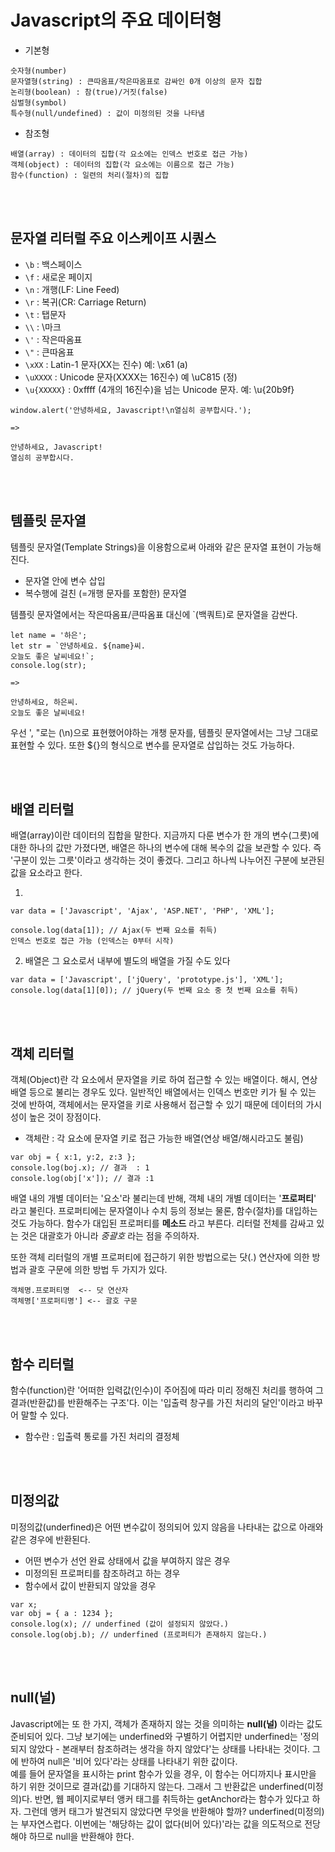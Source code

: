 # Javascript의 주요 데이터형

- 기본형

~~~
숫자형(number)
문자열형(string) : 큰따옴표/작은따옴표로 감싸인 0개 이상의 문자 집합
논리형(boolean) : 참(true)/거짓(false)
심벌형(symbol)
특수형(null/undefined) : 값이 미정의된 것을 나타냄
~~~

- 참조형

~~~
배열(array) : 데이터의 집합(각 요소에는 인덱스 번호로 접근 가능)
객체(object) : 데이터의 집합(각 요소에는 이름으로 접근 가능)
함수(function) : 일련의 처리(절차)의 집합
~~~
<br/><br/>
## 문자열 리터럴 주요 이스케이프 시퀀스

- `\b` : 백스페이스
- `\f` : 새로운 페이지
- `\n` : 개행(LF: Line Feed)
- `\r` : 복귀(CR: Carriage Return)
- `\t` : 탭문자
- `\\` : \마크
- `\'` : 작은따옴표
- `\"` : 큰따옴표
- `\xXX` : Latin-1 문자(XX는 진수) 예: \x61 (a)
- `\uXXXX` : Unicode 문자(XXXX는 16진수) 예 \uC815 (정)
- `\u{XXXXX}` : 0xffff (4개의 16진수)을 넘는 Unicode 문자. 예: \u{20b9f}


~~~
window.alert('안녕하세요, Javascript!\n열심히 공부합시다.');

=>

안녕하세요, Javascript!
열심히 공부합시다.
~~~
<br/><br/>
## 템플릿 문자열
템플릿 문자열(Template Strings)을 이용함으로써 아래와 같은 문자열 표현이 가능해진다.
- 문자열 안에 변수 삽입
- 복수행에 걸친 (=개행 문자를 포함한) 문자열

템플릿 문자열에서는 작은따옴표/큰따옴표 대신에 `(백쿼트)로 문자열을 감싼다.

~~~
let name = '하은';
let str = `안녕하세요. ${name}씨.
오늘도 좋은 날씨네요!`;
console.log(str);

=>

안녕하세요, 하은씨.
오늘도 좋은 날씨네요!
~~~


우선 ', "로는 (\n)으로 표현했어야하는 개챙 문자를, 템플릿 문자열에서는 그냥 그대로 표현할 수 있다.
또한 ${}의 형식으로 변수를 문자열로 삽입하는 것도 가능하다. 

<br/><br/>
## 배열 리터럴
배열(array)이란 데이터의 집합을 말한다. 지금까지 다룬 변수가 한 개의 변수(그릇)에 대한 하나의 값만 가졌다면, 배열은 하나의 변수에 대해 복수의 값을 보관할 수 있다. 즉 '구분이 있는 그릇'이라고 생각하는 것이 좋겠다. 그리고 하나씩 나누어진 구분에 보관된 값을 요소라고 한다.

1.

~~~
var data = ['Javascript', 'Ajax', 'ASP.NET', 'PHP', 'XML'];

console.log(data[1]); // Ajax(두 번째 요소를 취득)
인덱스 번호로 접근 가능 (인덱스는 0부터 시작)
~~~

2. 배열은 그 요소로서 내부에 별도의 배열을 가질 수도 있다

~~~
var data = ['Javascript', ['jQuery', 'prototype.js'], 'XML'];
console.log(data[1][0]); // jQuery(두 번째 요소 중 첫 번째 요소를 취득)
~~~
<br/><br/>
## 객체 리터럴
객체(Object)란 각 요소에서 문자열을 키로 하여 접근할 수 있는 배열이다. 해시, 연상 배열 등으로 불리는 경우도 있다.
일반적인 배열에서는 인덱스 번호만 키가 될 수 있는 것에 반하여, 객체에서는 문자열을 키로 사용해서 접근할 수 있기 때문에 데이터의 가시성이 높은 것이 장점이다.

* 객체란 : 각 요소에 문자열 키로 접근 가능한 배열(연상 배열/해시라고도 불림)

~~~
var obj = { x:1, y:2, z:3 };
console.log(boj.x); // 결과  : 1
console.log(obj['x']); // 결과 :1
~~~

배열 내의 개별 데이터는 '요소'라 불리는데 반해, 객체 내의 개별 데이터는 '**프로퍼티**' 라고 불린다. 프로퍼티에는 문자열이나 수치 등의 정보는 물론, 함수(절차)를 대입하는 것도 가능하다. 함수가 대입된 프로퍼티를 **메소드** 라고 부른다.
리터럴 전체를 감싸고 있는 것은 대괄호가 아니라 *중괄호* 라는 점을 주의하자.

또한 객체 리터럴의 개별 프로퍼티에 접근하기 위한 방법으로는 닷(.) 연산자에 의한 방법과 괄호 구문에 의한 방법 두 가지가 있다.

~~~
객체명.프로퍼티명  <-- 닷 연산자
객체명['프로퍼티명'] <-- 괄호 구문
~~~
<br/><br/>
## 함수 리터럴
함수(function)란 '어떠한 입력값(인수)이 주어짐에 따라 미리 정해진 처리를 행하여 그 결과(반환값)를 반환해주는 구조'다. 이는 '입출력 창구를 가진 처리의 달인'이라고 바꾸어 말할 수 있다.

* 함수란 : 입출력 통로를 가진 처리의 결정체


<br/><br/>
## 미정의값
미정의값(underfined)은 어떤 변수값이 정의되어 있지 않음을 나타내는 값으로 아래와 같은 경우에 반환된다.

- 어떤 변수가 선언 완료 상태에서 값을 부여하지 않은 경우
- 미정의된 프로퍼티를 참조하려고 하는 경우
- 함수에서 값이 반환되지 않았을 경우

~~~
var x;
var obj = { a : 1234 };
console.log(x); // underfined (값이 설정되지 않았다.)
console.log(obj.b); // underfined (프로퍼티가 존재하지 않는다.)
~~~

<br/><br/>
## null(널)
Javascript에는 또 한 가지, 객체가 존재하지 않는 것을 의미하는 **null(널)** 이라는 값도 준비되어 있다. 그냥 보기에는 underfined와 구별하기 어렵지만 underfined는 '정의되지 않았다 - 본래부터 참조하려는 생각을 하지 않았다'는 상태를 나타내는 것이다. 그에 반하여 null은 '비어 있다'라는 상태를 나타내기 위한 값이다. <br/>
예를 들어 문자열을 표시하는 print 함수가 있을 경우, 이 함수는 어디까지나 표시만을 하기 위한 것이므로 결과(값)를 기대하지 않는다. 그래서 그 반환값은 underfined(미정의)다.
반면, 웹 페이지로부터 앵커 태그를 취득하는 getAnchor라는 함수가 있다고 하자. 그런데 앵커 태그가 발견되지 않았다면 무엇을 반환해야 할까? underfined(미정의)는 부자연스럽다. 이번에는 '해당하는 값이 없다(비어 있다)'라는 값을 의도적으로 전당해야 하므로 null을 반환해야 한다.


